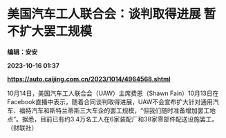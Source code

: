 # 美国汽车工人联合会：谈判取得进展 暂不扩大罢工规模
**编辑：安安**

**2023-10-16 01:37**

**https://auto.caijing.com.cn/2023/1014/4964568.shtml**

10月14日，美国汽车工人联合会（UAW）主席费恩（Shawn Fain）10月13日在Facebook直播中表示，随着合同谈判取得进展，UAW不会宣布扩大针对通用汽车、福特汽车和斯特兰蒂斯三大车企的罢工规模，“但我们随时准备增加罢工地点”。据悉，目前已有约3.4万名工人在6家装配厂和38家零部件配送设施罢工。（财联社）